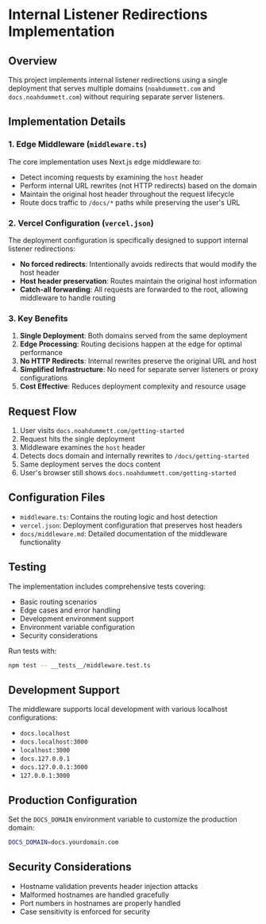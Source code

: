 # Internal Listener Redirections Implementation

## Overview

This project implements internal listener redirections using a single deployment that serves multiple domains (`noahdummett.com` and `docs.noahdummett.com`) without requiring separate server listeners.

## Implementation Details

### 1. Edge Middleware (`middleware.ts`)

The core implementation uses Next.js edge middleware to:
- Detect incoming requests by examining the `host` header
- Perform internal URL rewrites (not HTTP redirects) based on the domain
- Maintain the original host header throughout the request lifecycle
- Route docs traffic to `/docs/*` paths while preserving the user's URL

### 2. Vercel Configuration (`vercel.json`)

The deployment configuration is specifically designed to support internal listener redirections:
- **No forced redirects**: Intentionally avoids redirects that would modify the host header
- **Host header preservation**: Routes maintain the original host information
- **Catch-all forwarding**: All requests are forwarded to the root, allowing middleware to handle routing

### 3. Key Benefits

1. **Single Deployment**: Both domains served from the same deployment
2. **Edge Processing**: Routing decisions happen at the edge for optimal performance
3. **No HTTP Redirects**: Internal rewrites preserve the original URL and host
4. **Simplified Infrastructure**: No need for separate server listeners or proxy configurations
5. **Cost Effective**: Reduces deployment complexity and resource usage

## Request Flow

1. User visits `docs.noahdummett.com/getting-started`
2. Request hits the single deployment
3. Middleware examines the `host` header
4. Detects docs domain and internally rewrites to `/docs/getting-started`
5. Same deployment serves the docs content
6. User's browser still shows `docs.noahdummett.com/getting-started`

## Configuration Files

- `middleware.ts`: Contains the routing logic and host detection
- `vercel.json`: Deployment configuration that preserves host headers
- `docs/middleware.md`: Detailed documentation of the middleware functionality

## Testing

The implementation includes comprehensive tests covering:
- Basic routing scenarios
- Edge cases and error handling
- Development environment support
- Environment variable configuration
- Security considerations

Run tests with:
```bash
npm test -- __tests__/middleware.test.ts
```

## Development Support

The middleware supports local development with various localhost configurations:
- `docs.localhost`
- `docs.localhost:3000`
- `localhost:3000`
- `docs.127.0.0.1`
- `docs.127.0.0.1:3000`
- `127.0.0.1:3000`

## Production Configuration

Set the `DOCS_DOMAIN` environment variable to customize the production domain:
```bash
DOCS_DOMAIN=docs.yourdomain.com
```

## Security Considerations

- Hostname validation prevents header injection attacks
- Malformed hostnames are handled gracefully
- Port numbers in hostnames are properly handled
- Case sensitivity is enforced for security

